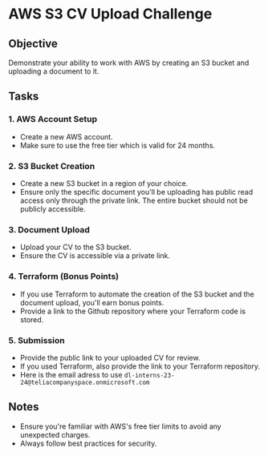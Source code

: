 # AWS S3 CV Upload Challenge

## Objective
Demonstrate your ability to work with AWS by creating an S3 bucket and uploading a document to it.

## Tasks

### 1. AWS Account Setup
- Create a new AWS account.
- Make sure to use the free tier which is valid for 24 months.

### 2. S3 Bucket Creation
- Create a new S3 bucket in a region of your choice.
- Ensure only the specific document you'll be uploading has public read access only through the private link. The entire bucket should not be publicly accessible.

### 3. Document Upload
- Upload your CV to the S3 bucket.
- Ensure the CV is accessible via a private link.

### 4. Terraform (Bonus Points)
- If you use Terraform to automate the creation of the S3 bucket and the document upload, you'll earn bonus points.
- Provide a link to the Github repository where your Terraform code is stored.

### 5. Submission
- Provide the public link to your uploaded CV for review. 
- If you used Terraform, also provide the link to your Terraform repository.
- Here is the email adress to use `dl-interns-23-24@teliacompanyspace.onmicrosoft.com`

## Notes
- Ensure you're familiar with AWS's free tier limits to avoid any unexpected charges.
- Always follow best practices for security.
